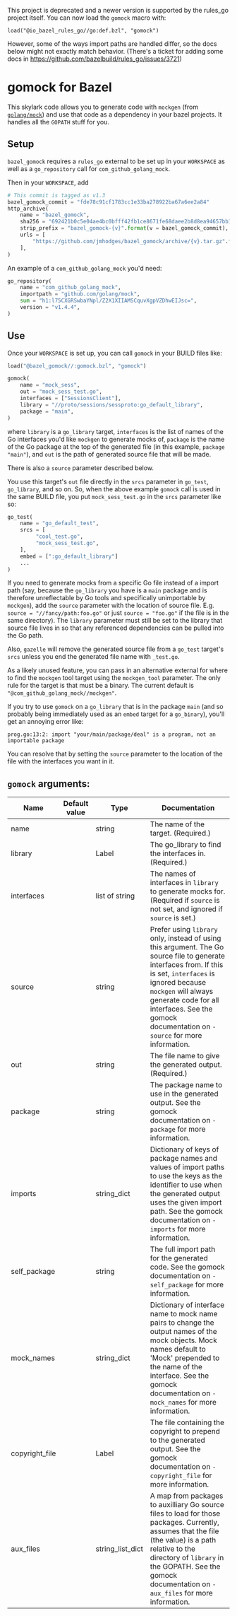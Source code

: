 This project is deprecated and a newer version is supported by the rules_go
project itself. You can now load the `gomock` macro with:


```skylark
load("@io_bazel_rules_go//go:def.bzl", "gomock")
```

However, some of the ways import paths are handled differ, so the docs below
might not exactly match behavior. (There's a ticket for adding some docs in
https://github.com/bazelbuild/rules_go/issues/3721)

gomock for Bazel
================

This skylark code allows you to generate code with `mockgen` (from
[`golang/mock`](https://github.com/golang/mock)) and use that code as a dependency in
your bazel projects. It handles all the `GOPATH` stuff for you.


Setup
---

`bazel_gomock` requires a `rules_go` external to be set up in your `WORKSPACE`
as well as a `go_repository` call for `com_github_golang_mock`.

Then in your `WORKSPACE`, add

```python
# This commit is tagged as v1.3
bazel_gomock_commit = "fde78c91cf1783cc1e33ba278922ba67a6ee2a84"
http_archive(
    name = "bazel_gomock",
    sha256 = "692421b0c5e04ae4bc0bfff42fb1ce8671fe68daee2b8d8ea94657bb1fcddc0a",
    strip_prefix = "bazel_gomock-{v}".format(v = bazel_gomock_commit),
    urls = [
        "https://github.com/jmhodges/bazel_gomock/archive/{v}.tar.gz".format(v = bazel_gomock_commit),
    ],
)
```

An example of a `com_github_golang_mock` you'd need:

```python
go_repository(
    name = "com_github_golang_mock",
    importpath = "github.com/golang/mock",
    sum = "h1:l75CXGRSwbaYNpl/Z2X1XIIAMSCquvXgpVZDhwEIJsc=",
    version = "v1.4.4",
)
```

Use
---

Once your `WORKSPACE` is set up, you can call `gomock` in your BUILD files like:

```python
load("@bazel_gomock//:gomock.bzl", "gomock")

gomock(
    name = "mock_sess",
    out = "mock_sess_test.go",
    interfaces = ["SessionsClient"],
    library = "//proto/sessions/sessproto:go_default_library",
    package = "main",
)
```

where `library` is a `go_library` target, `interfaces` is the list of names of
the Go interfaces you'd like `mockgen` to generate mocks of, `package` is the
name of the Go package at the top of the generated file (in this example,
`package "main"`), and `out` is the path of generated source file that will be
made.

There is also a `source` parameter described below.

You use this target's `out` file directly in the `srcs` parameter in `go_test`,
`go_library`, and so on. So, when the above example `gomock` call is used in the
same BUILD file, you put `mock_sess_test.go` in the `srcs` parameter like so:


```python
go_test(
    name = "go_default_test",
    srcs = [
         "cool_test.go",
         "mock_sess_test.go",
    ],
    embed = [":go_default_library"]
    ...
)
```

If you need to generate mocks from a specific Go file instead of a
import path (say, because the `go_library` you have is a `main` package and is
therefore unreflectable by Go tools and specifically unimportable by `mockgen`),
add the `source` parameter with the location of source file. E.g. `source =
"//fancy/path:foo.go"` or just `source = "foo.go"` if the file is in the same
directory). The `library` parameter must still be set to the library that source
file lives in so that any referenced dependencies can be pulled into the Go
path.

Also, `gazelle` will remove the generated source file from a `go_test` target's
`srcs` unless you end the generated file name with `_test.go`.

As a likely unused feature, you can pass in an alternative
external for where to find the `mockgen` tool target using the `mockgen_tool`
parameter. The only rule for the target is that must be a binary. The current
default is `"@com_github_golang_mock//mockgen"`.

If you try to use `gomock` on a `go_library` that is in the package `main` (and so
probably being immediately used as an `embed` target for a `go_binary`), you'll
get an annoying error like:

```
prog.go:13:2: import "your/main/package/deal" is a program, not an importable package
```

You can resolve that by setting the `source` parameter to the location of the
file with the interfaces you want in it.

## `gomock` arguments:

| Name | Default value | Type | Documentation |
|------|---------------|------|---------------|
| name | | string | The name of the target. (Required.) |
| library| | Label | The go_library to find the interfaces in. (Required.) |
| interfaces | | list of string | The names of interfaces in `library` to generate mocks for. (Required if `source` is not set, and ignored if `source` is set.) |
| source | | string | Prefer using `library` only, instead of using this argument. The Go source file to generate interfaces from. If this is set, `interfaces` is ignored because `mockgen` will always generate code for all interfaces. See the gomock documentation on `-source` for more information. |
| out | | string | The file name to give the generated output. (Required.) |
| package | | string | The package name to use in the generated output. See the gomock documentation on `-package` for more information. |
| imports | | string\_dict | Dictionary of keys of package names and values of import paths to use the keys as the identifier to use when the generated output uses the given import path. See the gomock documentation on `-imports` for more information. |
| self\_package | |  string | The full import path for the generated code. See the gomock documentation on `-self_package` for more information. |
| mock\_names | | string\_dict | Dictionary of interface name to mock name pairs to change the output names of the mock objects. Mock names default to 'Mock' prepended to the name of the interface. See the gomock documentation on `-mock_names` for more information. |
| copyright\_file | | Label | The file containing the copyright to prepend to the generated output. See the gomock documentation on `-copyright_file` for more information. |
| aux\_files | | string\_list\_dict | A map from packages to auxilliary Go source files to load for those packages. Currently, assumes that the file (the value) is a path relative to the directory of `library` in the GOPATH. See the gomock documentation on `-aux_files` for more information. |
